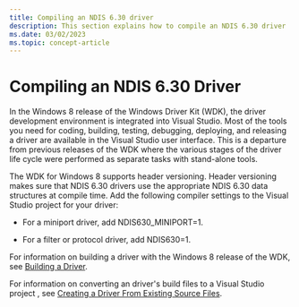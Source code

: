 ```yaml
---
title: Compiling an NDIS 6.30 driver
description: This section explains how to compile an NDIS 6.30 driver
ms.date: 03/02/2023
ms.topic: concept-article
---
```


# Compiling an NDIS 6.30 Driver


In the Windows 8 release of the Windows Driver Kit (WDK), the driver development environment is integrated into Visual Studio. Most of the tools you need for coding, building, testing, debugging, deploying, and releasing a driver are available in the Visual Studio user interface. This is a departure from previous releases of the WDK where the various stages of the driver life cycle were performed as separate tasks with stand-alone tools.

The WDK for Windows 8 supports header versioning. Header versioning makes sure that NDIS 6.30 drivers use the appropriate NDIS 6.30 data structures at compile time. Add the following compiler settings to the Visual Studio project for your driver:

-   For a miniport driver, add NDIS630\_MINIPORT=1.

-   For a filter or protocol driver, add NDIS630=1.

For information on building a driver with the Windows 8 release of the WDK, see [Building a Driver](../develop/building-a-driver.md).

For information on converting an driver's build files to a Visual Studio project , see [Creating a Driver From Existing Source Files](../develop/creating-a-driver-from-existing-source-files.md).

 

